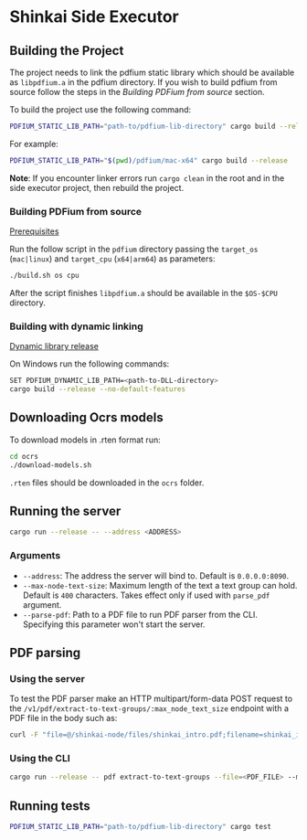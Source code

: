 # Shinkai Side Executor

## Building the Project

The project needs to link the pdfium static library which should be available as `libpdfium.a` in the pdfium directory. If you wish to build pdfium from source follow the steps in the *Building PDFium from source* section.

To build the project use the following command:

```sh
PDFIUM_STATIC_LIB_PATH="path-to/pdfium-lib-directory" cargo build --release
```

For example:

```sh
PDFIUM_STATIC_LIB_PATH="$(pwd)/pdfium/mac-x64" cargo build --release
```

**Note**: If you encounter linker errors run `cargo clean` in the root and in the side executor project, then rebuild the project.

### Building PDFium from source

[Prerequisites](https://pdfium.googlesource.com/pdfium/)

Run the follow script in the `pdfium` directory passing the `target_os` (`mac|linux`) and `target_cpu` (`x64|arm64`) as parameters:

```sh
./build.sh os cpu
```

After the script finishes `libpdfium.a` should be available in the `$OS-$CPU` directory.

### Building with dynamic linking

[Dynamic library release](https://github.com/bblanchon/pdfium-binaries/releases)

On Windows run the following commands:

```sh
SET PDFIUM_DYNAMIC_LIB_PATH=<path-to-DLL-directory>
cargo build --release --no-default-features
```

## Downloading Ocrs models

To download models in .rten format run:

```sh
cd ocrs
./download-models.sh
```

`.rten` files should be downloaded in the `ocrs` folder.

## Running the server

```sh
cargo run --release -- --address <ADDRESS>
```

### Arguments

- `--address`: The address the server will bind to. Default is `0.0.0.0:8090`.
- `--max-node-text-size`: Maximum length of the text a text group can hold. Default is `400` characters. Takes effect only if used with `parse_pdf` argument.
- `--parse-pdf`: Path to a PDF file to run PDF parser from the CLI. Specifying this parameter won't start the server.

## PDF parsing

### Using the server

To test the PDF parser make an HTTP multipart/form-data POST request to the `/v1/pdf/extract-to-text-groups/:max_node_text_size` endpoint with a PDF file in the body such as:

```sh
curl -F "file=@/shinkai-node/files/shinkai_intro.pdf;filename=shinkai_intro.pdf" 127.0.0.1:8090/v1/pdf/extract-to-text-groups/400
```

### Using the CLI

```sh
cargo run --release -- pdf extract-to-text-groups --file=<PDF_FILE> --max-node-text-size=<SIZE> > result.json
```

## Running tests

```sh
PDFIUM_STATIC_LIB_PATH="path-to/pdfium-lib-directory" cargo test
```